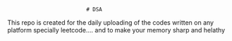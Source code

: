                              # DSA 
This repo is created for the daily uploading of the codes written on any platform specially leetcode....  and to make your memory sharp and helathy                       
